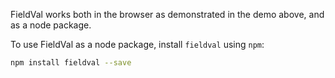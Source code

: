 FieldVal works both in the browser as demonstrated in the demo above, and as a node package.

To use FieldVal as a node package, install ```fieldval``` using ```npm```:

```bash
npm install fieldval --save
```